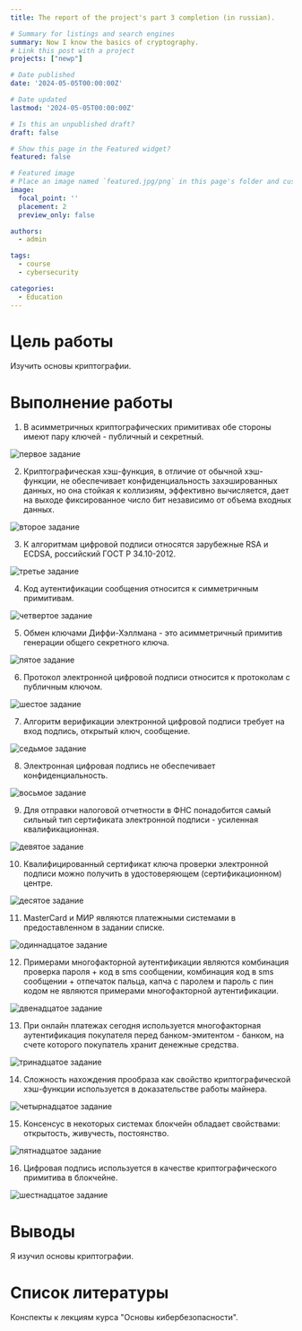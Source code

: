 ```yaml
---
title: The report of the project's part 3 completion (in russian).

# Summary for listings and search engines
summary: Now I know the basics of cryptography.
# Link this post with a project
projects: ["newp"]

# Date published
date: '2024-05-05T00:00:00Z'

# Date updated
lastmod: '2024-05-05T00:00:00Z'

# Is this an unpublished draft?
draft: false

# Show this page in the Featured widget?
featured: false

# Featured image
# Place an image named `featured.jpg/png` in this page's folder and customize its options here.
image:
  focal_point: ''
  placement: 2
  preview_only: false

authors:
  - admin

tags:
  - course
  - cybersecurity

categories:
  - Education
---
```


# Цель работы

Изучить основы криптографии.

# Выполнение работы

1. В асимметричных криптографических примитивах обе стороны имеют пару ключей - публичный и секретный.

![первое задание](image/1.png)

2. Криптографическая хэш-функция, в отличие от обычной хэш-функции, не обеспечивает конфиденциальность захэшированных данных, но она стойкая к коллизиям, эффективно вычисляется, дает на выходе фиксированное число бит независимо от объема входных данных.

![второе задание](image/2.png)

3. К алгоритмам цифровой подписи относятся зарубежные RSA и ECDSA, российский ГОСТ Р 34.10-2012.

![третье задание](image/3.png)

4.  Код аутентификации сообщения относится к симметричным примитивам.

![четвертое задание](image/4.png)

5. Обмен ключами Диффи-Хэллмана - это асимметричный примитив генерации общего секретного ключа.

![пятое задание](image/5.png)

6. Протокол электронной цифровой подписи относится к протоколам с публичным ключом.

![шестое задание](image/6.png)

7. Алгоритм верификации электронной цифровой подписи требует на вход подпись, открытый ключ, сообщение.

![седьмое задание](image/7.png)

8. Электронная цифровая подпись не обеспечивает конфиденциальность.

![восьмое задание](image/8.png)

9. Для отправки налоговой отчетности в ФНС понадобится самый сильный тип сертификата электронной подписи - усиленная квалификационная.

![девятое задание](image/9.png)

10. Квалифицированный сертификат ключа проверки электронной подписи можно получить в удостоверяющем (сертификационном) центре.

![десятое задание](image/10.png)

11. MasterCard и МИР являются платежными системами в предоставленном в задании списке.

![одиннадцатое задание](image/11.png)

12. Примерами многофакторной аутентификации являются комбинация проверка пароля + код в sms сообщении, комбинация код в sms сообщении + отпечаток пальца, капча с паролем и пароль с пин кодом не являются примерами многофакторной аутентификации.

![двенадцатое задание](image/12.png)

13. При онлайн платежах сегодня используется многофакторная аутентификация покупателя перед банком-эмитентом - банком, на счете которого покупатель хранит денежные средства.

![тринадцатое задание](image/13.png)

14. Сложность нахождения прообраза как свойство криптографической хэш-функции используется в доказательстве работы майнера.

![четырнадцатое задание](image/14.png)

15. Консенсус в некоторых системах блокчейн обладает свойствами: открытость, живучесть, постоянство.

![пятнадцатое задание](image/15.png)

16. Цифровая подпись используется в качестве криптографического примитива в блокчейне.

![шестнадцатое задание](image/16.png)

# Выводы

Я изучил основы криптографии.

# Список литературы

Конспекты к лекциям курса "Основы кибербезопасности".
